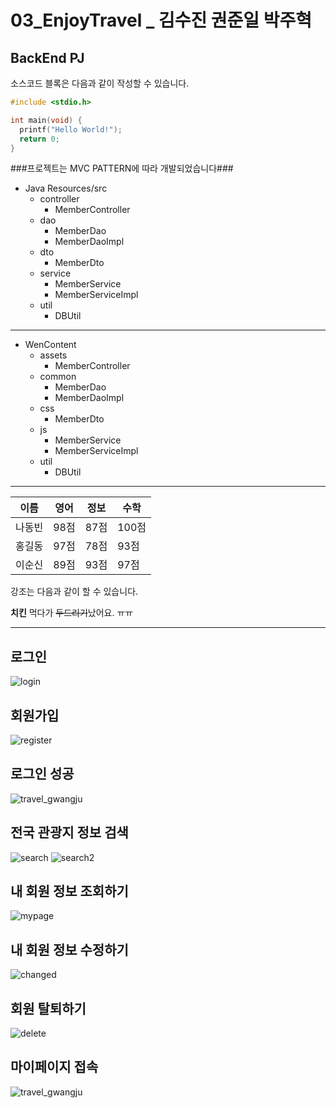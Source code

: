 # 03_EnjoyTravel _ 김수진 권준일 박주혁

## BackEnd PJ

소스코드 블록은 다음과 같이 작성할 수 있습니다.

```c
#include <stdio.h>

int main(void) {
  printf("Hello World!");
  return 0;
}
```

###프로젝트는 MVC PATTERN에 따라 개발되었습니다###


* Java Resources/src
  * controller
    * MemberController
  * dao
    * MemberDao
    * MemberDaoImpl
  * dto
    * MemberDto
  * service
    * MemberService
    * MemberServiceImpl
  * util
    * DBUtil
- - - - - - - - - - - - - - - - --

* WenContent
  * assets
    * MemberController
  * common
    * MemberDao
    * MemberDaoImpl
  * css
    * MemberDto
  * js
    * MemberService
    * MemberServiceImpl
  * util
    * DBUtil

- - - - - -- - - -


이름|영어|정보|수학
---|---|---|---|
나동빈|98점|87점|100점|
홍길동|97점|78점|93점|
이순신|89점|93점|97점|

강조는 다음과 같이 할 수 있습니다.

**치킨** 먹다가 ~~두드리기~~났어요. ㅠㅠ


- - - -- - - - - -
## 로그인
![login](https://user-images.githubusercontent.com/46624130/227853594-32bb7b5a-bd45-4fc5-99e5-8b590dfa6dd0.PNG)

## 회원가입
![register](https://user-images.githubusercontent.com/46624130/227855171-35c2e1c3-2790-4221-95ac-08a456304796.PNG)


## 로그인 성공
![travel_gwangju](https://user-images.githubusercontent.com/46624130/227853442-9b718a60-e350-479b-9b79-2b87faae2951.PNG)

## 전국 관광지 정보 검색
![search](https://user-images.githubusercontent.com/46624130/227854752-6612e2c6-d106-4522-8e8f-a912d48999b9.PNG)
![search2](https://user-images.githubusercontent.com/46624130/227854758-0aeaf5af-1def-4065-8cbe-5ec244d80397.png)

## 내 회원 정보 조회하기
![mypage](https://user-images.githubusercontent.com/46624130/227854955-a5f823c7-272a-453e-8ecf-3dad517dad15.PNG)

## 내 회원 정보 수정하기
![changed](https://user-images.githubusercontent.com/46624130/227854887-ba270e91-7400-45c6-8f93-49f43a5bd3cf.PNG)

## 회원 탈퇴하기
![delete](https://user-images.githubusercontent.com/46624130/227855556-51195307-8984-400e-8dd8-4d22da120599.PNG)


## 마이페이지 접속
![travel_gwangju](https://user-images.githubusercontent.com/46624130/227854526-f9cd4990-e981-4cd4-9cd0-6080677923cd.PNG)
